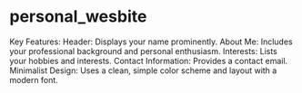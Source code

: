 # personal_wesbite
Key Features:
Header: Displays your name prominently.
About Me: Includes your professional background and personal enthusiasm.
Interests: Lists your hobbies and interests.
Contact Information: Provides a contact email.
Minimalist Design: Uses a clean, simple color scheme and layout with a modern font.
